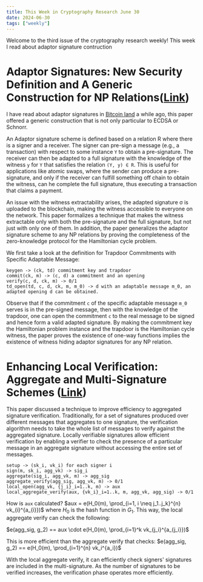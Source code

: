 ```yaml
---
title: This Week in Cryptography Research June 30
date: 2024-06-30
tags: ["weekly"]
---
```


Welcome to the third issue of the cryptography research weekly! This week I read about adaptor signature contruction 

# Adaptor Signatures: New Security Definition and A Generic Construction for NP Relations([Link](https://eprint.iacr.org/2024/1051.pdf))

I have read about adaptor signatures in [Bitcoin land](https://bitcoinops.org/en/topics/adaptor-signatures/) a while ago, this paper offered a generic construction that is not only particular to ECDSA or Schnorr. 

An Adaptor signature scheme is defined based on a relation R where there is a signer and a receiver. The signer can pre-sign a message (e.g., a transaction) with respect to some instance `Y` to obtain a pre-signature. The receiver can then be adapted to a full signature with the knowledge of the witness `y` for `Y` that satisfies the relation `(Y, y) ∈ R`. This is useful for applications like atomic swaps, where the sender can produce a pre-signature, and only if the receiver can fulfill something off chain to obtain the witness, can he complete the full signature, thus executing a transaction that claims a payment. 

An issue with the witness extractability arises, the adapted signature σ is uploaded to the blockchain, making the witness accessible to everyone on the network. This paper formalizes a technique that makes the witness extractable only with both the pre-signature and the full signature, but not just with only one of them. In addition, the paper generalizes the adaptor signature scheme to any NP relations by proving the completeness of the zero-knowledge protocol for the Hamiltonian cycle problem.

We first take a look at the definition for Trapdoor Commitments with Specific Adaptable Message: 
```
keygen -> (ck, td) commitment key and trapdoor
commit(ck, m) -> (c, d) a commitment and an opening
verify(c, d, ck, m) -> 0/1
td_open(td, c, d, ck, m, m_0) -> d with an adaptable message m_0, an adapted opening d can be obtained. 
```

Observe that if the commitment `c` of the specific adaptable message `m_0` serves is in the pre-signed message, then with the knowledge of the trapdoor, one can open the commitment `c` to the real message to be signed and hence form a valid adapted signature. By making the commitment key the Hamiltonian problem instance and the trapdoor is the Hamiltonian cycle witness, the paper proves the existence of one-way functions implies the existence of witness hiding adaptor signatures for any NP relation.

# Enhancing Local Verification: Aggregate and Multi-Signature Schemes ([Link](https://eprint.iacr.org/2024/1055.pdf))

This paper discussed a technique to improve efficiency to aggregated signature verification. Traditionally, for a set of signatures produced over different messages that aggregates to one signature, the verification algorithm needs to take the whole list of messages to verify against the aggregated signature. Locally verifiable signatures allow efficient verification by enabling a verifier to check the presence of a particular message in an aggregate signature without accessing the entire set of messages.

```
setup -> (sk_i, vk_i) for each signer i
sign(m, sk_i, agg_vk) -> sig_i
aggregate(sig_i, agg_vk, m) -> agg_sig
aggregate_verify(agg_sig, agg_vk, m) -> 0/1
local_open(agg_vk, {j_i}_i=1..k, m) -> aux
local_aggregate_verify(aux, {vk_i}_i=1..k, m, agg_vk, agg_sig) -> 0/1
```

How is `aux` calculated? $aux = e(H_0(m), \prod_{i=1, i \neq j_1..j_k}^{n} vk_{i}^{a_{i}})$ where $H_0$ is the hash function in $G_1$. This way, the local aggregate verify can check the following: 

$e(agg_sig, g_2) == aux \cdot e(H_0(m), \prod_{i=1}^k vk_{j_i}^{a_{j_i}})$

This is more efficient than the aggregate verify that checks: 
$e(agg_sig, g_2) == e(H_0(m), \prod_{i=1}^{n} vk_i^{a_i})$

With the local aggregate verify, it can efficiently check 
signers' signatures are included in the multi-signature. As the number of signatures to be verified increases, the verification phase operates more efficiently. 